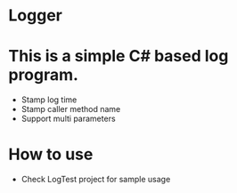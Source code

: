 # Logger

This is a simple C# based log program.
======================================

* Stamp log time
* Stamp caller method name
* Support multi parameters

How to use
==========

* Check LogTest project for sample usage
